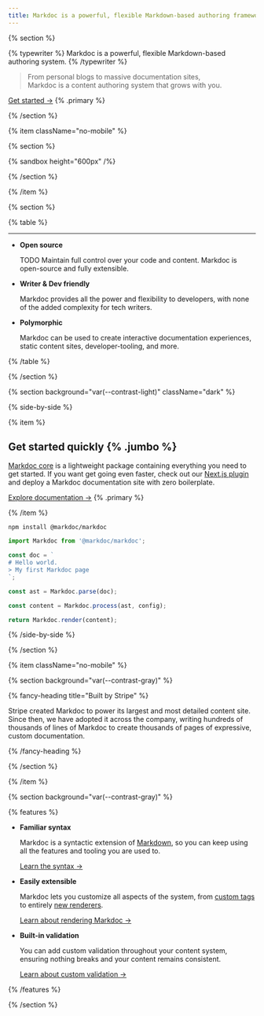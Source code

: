 ```yaml
---
title: Markdoc is a powerful, flexible Markdown-based authoring framework
---
```


{% section %}

{% typewriter %}
Markdoc is a powerful, flexible Markdown-based authoring system.
{% /typewriter %}

> From personal blogs to massive documentation sites,  
> Markdoc is a content authoring system that grows with you.

[Get started&nbsp;→](/docs/getting-started) {% .primary %}

{% /section %}

{% item className="no-mobile" %}

{% section %}

{% sandbox height="600px" /%}

{% /section %}

{% /item %}

{% section %}

{% table %}

---

- **Open source**

  TODO Maintain full control over your code and content. Markdoc is open-source and fully extensible.

- **Writer & Dev friendly**

  Markdoc provides all the power and flexibility to developers, with none of the added complexity for tech writers.

- **Polymorphic**

  Markdoc can be used to create interactive documentation experiences, static content sites, developer-tooling, and more.

{% /table %}

{% /section %}

{% section background="var(--contrast-light)" className="dark" %}

{% side-by-side %}

{% item %}

## Get started quickly {% .jumbo %}

[Markdoc core](https://github.com/markdoc/markdoc) is a lightweight package containing everything you need to get started. If you want get going even faster, check out our [Next.js plugin](https://github.com/markdoc/next.js) and deploy a Markdoc documentation site with zero boilerplate.

[Explore documentation&nbsp;→](/docs/getting-started) {% .primary %}

{% /item %}

```shell
npm install @markdoc/markdoc
```

```js
import Markdoc from '@markdoc/markdoc';

const doc = `
# Hello world.
> My first Markdoc page
`;

const ast = Markdoc.parse(doc);

const content = Markdoc.process(ast, config);

return Markdoc.render(content);
```

{% /side-by-side %}

{% /section %}

{% item className="no-mobile" %}

{% section background="var(--contrast-gray)" %}

{% fancy-heading title="Built by Stripe" %}

Stripe created Markdoc to power its largest and most detailed content site. Since then, we have adopted it across the company, writing hundreds of thousands of lines of Markdoc to create thousands of pages of expressive, custom documentation.

{% /fancy-heading %}

{% /section %}

{% /item %}

{% section background="var(--contrast-gray)" %}

{% features %}

- **Familiar syntax**

  Markdoc is a syntactic extension of [Markdown](https://commonmark.org/), so you can keep using all the features and tooling you are used to.

  [Learn the syntax&nbsp;→](/docs/syntax)

- **Easily extensible**

  Markdoc lets you customize all aspects of the system, from [custom tags](/docs/tags) to entirely [new renderers](/docs/rendering).

  [Learn about rendering Markdoc&nbsp;→](/docs/rendering)

- **Built-in validation**

  You can add custom validation throughout your content system, ensuring nothing breaks and your content remains consistent.

  [Learn about custom validation&nbsp;→](/docs/validation)

{% /features %}

{% /section %}

